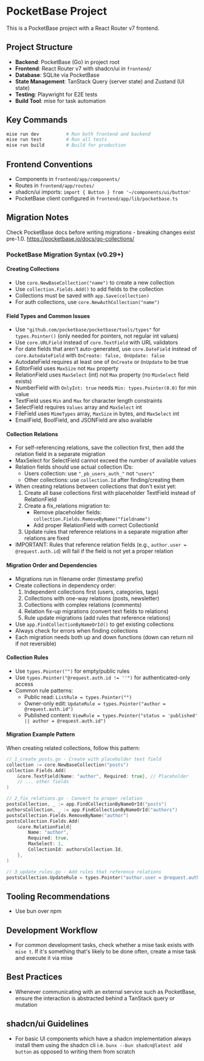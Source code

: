 # PocketBase Project

This is a PocketBase project with a React Router v7 frontend.

## Project Structure

- **Backend**: PocketBase (Go) in project root
- **Frontend**: React Router v7 with shadcn/ui in `frontend/`
- **Database**: SQLite via PocketBase
- **State Management**: TanStack Query (server state) and Zustand (UI state)
- **Testing**: Playwright for E2E tests
- **Build Tool**: mise for task automation

## Key Commands

```bash
mise run dev          # Run both frontend and backend
mise run test         # Run all tests
mise run build        # Build for production
```

## Frontend Conventions

- Components in `frontend/app/components/`
- Routes in `frontend/app/routes/`
- shadcn/ui imports: `import { Button } from '~/components/ui/button'`
- PocketBase client configured in `frontend/app/lib/pocketbase.ts`

## Migration Notes

Check PocketBase docs before writing migrations - breaking changes exist pre-1.0. https://pocketbase.io/docs/go-collections/

### PocketBase Migration Syntax (v0.29+)

#### Creating Collections
- Use `core.NewBaseCollection("name")` to create a new collection
- Use `collection.Fields.Add()` to add fields to the collection
- Collections must be saved with `app.Save(collection)`
- For auth collections, use `core.NewAuthCollection("name")`

#### Field Types and Common Issues
- Use `"github.com/pocketbase/pocketbase/tools/types"` for `types.Pointer()` (only needed for pointers, not regular int values)
- Use `core.URLField` instead of `core.TextField` with URL validators
- For date fields that aren't auto-generated, use `core.DateField` instead of `core.AutodateField` with `OnCreate: false, OnUpdate: false`
- AutodateField requires at least one of `OnCreate` or `OnUpdate` to be true
- EditorField uses `MaxSize` not `Max` property
- RelationField uses `MaxSelect` (int) not `Max` property (no `MinSelect` field exists)
- NumberField with `OnlyInt: true` needs `Min: types.Pointer(0.0)` for min value
- TextField uses `Min` and `Max` for character length constraints
- SelectField requires `Values` array and `MaxSelect` int
- FileField uses `MimeTypes` array, `MaxSize` in bytes, and `MaxSelect` int
- EmailField, BoolField, and JSONField are also available

#### Collection Relations
- For self-referencing relations, save the collection first, then add the relation field in a separate migration
- MaxSelect for SelectField cannot exceed the number of available values
- Relation fields should use actual collection IDs:
  - Users collection: use `"_pb_users_auth_"` not `"users"`
  - Other collections: use `collection.Id` after finding/creating them
- When creating relations between collections that don't exist yet:
  1. Create all base collections first with placeholder TextField instead of RelationField
  2. Create a fix_relations migration to:
     - Remove placeholder fields: `collection.Fields.RemoveByName("fieldname")`
     - Add proper RelationField with correct CollectionId
  3. Update rules that reference relations in a separate migration after relations are fixed
- IMPORTANT: Rules that reference relation fields (e.g., `author.user = @request.auth.id`) will fail if the field is not yet a proper relation

#### Migration Order and Dependencies
- Migrations run in filename order (timestamp prefix)
- Create collections in dependency order:
  1. Independent collections first (users, categories, tags)
  2. Collections with one-way relations (posts, newsletter)
  3. Collections with complex relations (comments)
  4. Relation fix-up migrations (convert text fields to relations)
  5. Rule update migrations (add rules that reference relations)
- Use `app.FindCollectionByNameOrId()` to get existing collections
- Always check for errors when finding collections
- Each migration needs both up and down functions (down can return nil if not reversible)

#### Collection Rules
- Use `types.Pointer("")` for empty/public rules
- Use `types.Pointer("@request.auth.id != ''")` for authenticated-only access
- Common rule patterns:
  - Public read: `ListRule = types.Pointer("")`
  - Owner-only edit: `UpdateRule = types.Pointer("author = @request.auth.id")`
  - Published content: `ViewRule = types.Pointer("status = 'published' || author = @request.auth.id")`

#### Migration Example Pattern
When creating related collections, follow this pattern:
```go
// 1_create_posts.go - Create with placeholder text field
collection := core.NewBaseCollection("posts")
collection.Fields.Add(
    &core.TextField{Name: "author", Required: true}, // Placeholder
    // ... other fields
)

// 2_fix_relations.go - Convert to proper relation
postsCollection, _ := app.FindCollectionByNameOrId("posts")
authorsCollection, _ := app.FindCollectionByNameOrId("authors")
postsCollection.Fields.RemoveByName("author")
postsCollection.Fields.Add(
    &core.RelationField{
        Name: "author",
        Required: true,
        MaxSelect: 1,
        CollectionId: authorsCollection.Id,
    },
)

// 3_update_rules.go - Add rules that reference relations
postsCollection.UpdateRule = types.Pointer("author.user = @request.auth.id")
```

## Tooling Recommendations

- Use bun over npm

## Development Workflow

- For common development tasks, check whether a mise task exists with `mise t`. If it's something that's likely to be done often, create a mise task and execute it via mise

## Best Practices

- Whenever communicating with an external service such as PocketBase, ensure the interaction is abstracted behind a TanStack query or mutation

## shadcn/ui Guidelines

- For basic UI components which have a shadcn implementation always install them using the shadcn cli i.e. `bunx --bun shadcn@latest add button` as opposed to writing them from scratch
